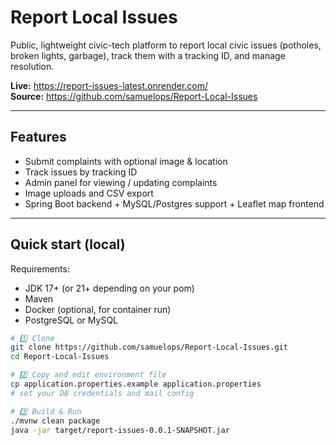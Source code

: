 # Report Local Issues

Public, lightweight civic-tech platform to report local civic issues (potholes, broken lights, garbage), track them with a tracking ID, and manage resolution.

**Live:** https://report-issues-latest.onrender.com/  
**Source:** https://github.com/samuelops/Report-Local-Issues

---

## Features
- Submit complaints with optional image & location
- Track issues by tracking ID
- Admin panel for viewing / updating complaints
- Image uploads and CSV export
- Spring Boot backend + MySQL/Postgres support + Leaflet map frontend

---

## Quick start (local)
Requirements:
- JDK 17+ (or 21+ depending on your pom)
- Maven
- Docker (optional, for container run)
- PostgreSQL or MySQL

```bash
# 1️⃣ Clone
git clone https://github.com/samuelops/Report-Local-Issues.git
cd Report-Local-Issues

# 2️⃣ Copy and edit environment file
cp application.properties.example application.properties
# set your DB credentials and mail config

# 3️⃣ Build & Run
./mvnw clean package
java -jar target/report-issues-0.0.1-SNAPSHOT.jar
